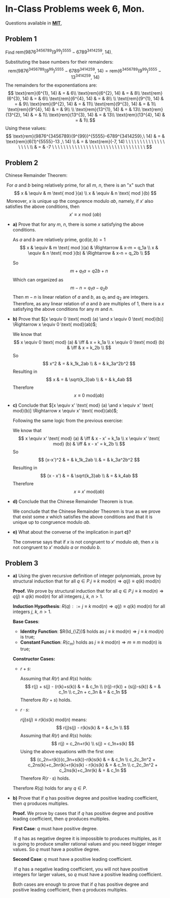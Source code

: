 # In-Class Problems week 6, Mon.

Questions available in [**MIT**](https://openlearninglibrary.mit.edu/assets/courseware/v1/0a36540419b4da3d3ef83fda02d35fe1/asset-v1:OCW+6.042J+2T2019+type@asset+block/MIT6_042JS15_cp13.pdf),

## Problem 1

Find $\text{rem}(9876^{3456789}(9^{99})^{5555}-6789^{3414259},\ 14)$.

Substituting the base numbers for their remainders:
$$
\text{rem}(9876^{3456789}(9^{99})^{5555}-6789^{3414259},\ 14) = \text{rem}(6^{3456789}(9^{99})^{5555}-13^{3414259} ,\ 14)
$$
The remainders for the exponentiations are:
$$
\text{rem}(6^{1}, 14) & = & 6\\ 
\text{rem}(6^{2}, 14) & = & 8\\ 
\text{rem}(6^{3}, 14) & = & 6\\ 
\text{rem}(6^{4}, 14) & = & 8\\
\\
\text{rem}(9^{1}, 14) & = & 9\\ 
\text{rem}(9^{2}, 14) & = & 11\\ 
\text{rem}(9^{3}, 14) & = & 1\\ 
\text{rem}(9^{4}, 14) & = & 9\\
\\
\text{rem}(13^{1}, 14) & = & 13\\ 
\text{rem}(13^{2}, 14) & = & 1\\ 
\text{rem}(13^{3}, 14) & = & 13\\ 
\text{rem}(13^{4}, 14) & = & 1\\
$$
Using these values:
$$
\text{rem}(9876^{3456789}(9^{99})^{5555}-6789^{3414259},\ 14) & = & \text{rem}(6(1)^{5555}-13 ,\ 14) \\
& = & \text{rem}(-7, 14) \ \ \ \ \ \ \ \ \ \ \ \ \ \ \ \ \ \ \\
& = & -7 \ \ \ \ \ \ \ \ \ \ \ \ \ \ \ \ \ \ \ \ \ \ \ \ \ \ \ \ \ \ \ \ \ 
$$


## Problem 2

Chinese Remainder Theorem:

​	For $a$ and $b$ being relatively prime, for all $m$, $n$, there is an "x" such that 
$$
x & \equiv & m \text{ mod }(a) \\
x & \equiv & n \text{ mod }(b)
$$
​	Moreover, $x$ is unique up the congurence modulo $ab$, namely, if $x'$ also satisfies the above conditions, then
$$
x' \equiv x \text{ mod }(ab)
$$

* **a)** Prove that for any $m$, $n$, there is some $x$ satisfying the above conditions.

  As $a$ and $b$ are relatively prime, $\text{gcd}(a, b) = 1$
  $$
  x & \equiv & m \text{ mod }(a) & \Rightarrow & x-m = q_1a \\
  x & \equiv & n \text{ mod }(b) & \Rightarrow & x-n = q_2b
  \\
  $$

  So
  $$
  m + q_1a = q2b+n
  $$
  Which can organized as
  $$
  m-n = q_1a - q_2b
  $$
  Then $m-n$ is linear relation of $a$ and $b$, as $q_1$ and $q_2$ are integers. Therefore, as any linear relation of $a$ and $b$ are multiples of $1$, there is a $x$ satisfying the above conditions for any $m$ and $n$.
  
* **b)** Prove that $[x \equiv 0 \text{ mod} (a) \and x \equiv 0 \text{ mod}(b)] \Rightarrow x \equiv 0 \text{ mod}(ab)$;

  We know that
  $$
  x \equiv 0 \text{ mod} (a) & \iff & x = k_1a \\
  x \equiv 0 \text{ mod} (b) & \iff & x = k_2b \\
  $$
  So 
  $$
  x^2 & = & k_1k_2ab \\
  & = & k_3a^2b^2
  $$
  Resulting in
  $$
  x & = & \sqrt{k_3}ab \\
  & = & k_4ab
  $$
  Therefore 
  $$
  x \equiv 0 \text{ mod}(ab)
  $$
  

* **c)** Conclude that $[x \equiv x' \text{ mod} (a) \and x \equiv x' \text{ mod}(b)] \Rightarrow x \equiv x' \text{ mod}(ab)$;

  Following the same logic from the previous exercise:

  We know that
  $$
  x \equiv x' \text{ mod} (a) & \iff & x - x' = k_1a \\
  x \equiv x' \text{ mod} (b) & \iff & x - x' = k_2b \\
  $$
  So 
  $$
  (x-x')^2 & = & k_1k_2ab \\
  & = & k_3a^2b^2
  $$
  Resulting in
  $$
  (x - x') & = & \sqrt{k_3}ab \\
  & = & k_4ab
  $$
  Therefore 
  $$
  x \equiv x' \text{ mod}(ab)
  $$
  

* **d)** Conclude that the Chinese Remainder Theorem is true.

  We conclude that the Chinese Remainder Theorem is true as we prove that exist some $x$ which satisfies the above conditions and that it is unique up to congruence modulo $ab$.

* **e)** What about the converse of the implication in part **c)**?

  The converse says that if $x$ is not congruent to $x'$ modulo $ab$, then $x$ is not congruent to $x'$ modulo $a$ or modulo $b$. 


## Problem 3

* **a)** Using the given recursive definition of integer polynomials, prove by structural induction that for all $q \in P. j \equiv k \text{ mod}(n) \Rightarrow q(j) \equiv q(k) \text{ mod}(n)$

  **Proof.** We prove by structural induction that for all $q \in P. j \equiv k \text{ mod}(n) \Rightarrow q(j) \equiv q(k) \text{ mod}(n)$ for all integers $j$, $k$, $n > 1$.

  **Induction Hypothesis**: $R(q) ::= j \equiv k \text{ mod}(n) \Rightarrow q(j) \equiv q(k) \text{ mod}(n)$ for all integers $j$, $k$, $n > 1$. 

  **Base Cases**:

  * **Identity Function**: $R(Id_{\Z})$ holds as $j \equiv k \text{ mod}(n) \Rightarrow j \equiv k \text{ mod}(n)$ is true;
  * **Constant Function**: $R(c_m)$ holds as $j \equiv k \text{ mod}(n) \Rightarrow m \equiv m \text{ mod}(n)$ is true;

  **Constructor Cases:**

  * $r + s$:

    Assuming that $R(r)$ and $R(s)$ holds:
    $$
    r(j) + s(j) - (r(k)+s(k)) & = & c_1n  \\
    (r(j)-r(k)) + (s(j)-s(k)) & = & c_1n \\
    c_2n + c_3n & = & c_1n
    $$
    Therefore $R(r+s)$ holds.

  * $r \cdot s$:

    $r(j)s(j) \equiv r(k)s(k) \text{ mod}(n)$ means:
    $$
    r(j)s(j) - r(k)s(k) & = & c_1n  \\
    $$
    Assuming that $R(r)$ and $R(s)$ holds:
    $$
    r(j) = c_2n+r(k) \\
    s(j) = c_1n+s(k)
    $$
    Using the above equations with the first one:
    $$
    (c_2n+r(k))(c_3n+s(k))-r(k)s(k) & = & c_1n \\
    c_2c_3n^2 + c_2ns(k)+c_3nr(k)+r(k)s(k) - r(k)s(k) & = & c_1n \\
    c_2c_3n^2 + c_2ns(k)+c_3nr(k) & = & c_1n
    $$
    Therefore $R(r\cdot s)$ holds.

  Therefore $R(q)$ holds for any $q \in P$.

* **b)** Prove that if $q$ has positive degree and positive leading coefficient, then $q$ produces multiples. 

  **Proof.** We prove by cases that if $q$ has positive degree and positive leading coefficient, then $q$ produces multiples. 

  **First Case**: $q$ must have positive degree.

  ​	If $q$ has as negative degree it is impossible to produces multiples, as it is going to produce smaller rational values and you need bigger integer values. So $q$ must have a positive degree.

  **Second Case**: $q$ must have a positive leading coefficient.

  ​	If $q$ has a negative leading coefficient, you will not have positive integers for larger values, so $q$ must have a positive leading coefficient.

  Both cases are enough to prove that if $q$ has positive degree and positive leading coefficient, then $q$ produces multiples. 



